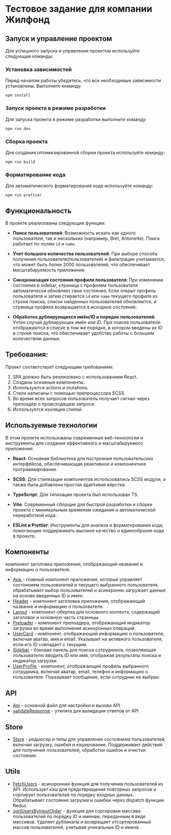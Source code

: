 # Тестовое задание для компании Жилфонд

## Запуск и управление проектом

Для успешного запуска и управления проектом используйте следующие команды:

### Установка зависимостей

Перед началом работы убедитесь, что все необходимые зависимости установлены. Выполните команду:

```shell
npm install
```

### Запуск проекта в режиме разработки

Для запуска проекта в режиме разработки выполните команду:

```shell
npm run dev
```

### Сборка проекта

Для создания оптимизированной сборки проекта используйте команду:

```shell
npm run build
```

### Форматирование кода

Для автоматического форматирования кода используйте команду:

```shell
npm run prettier
```

## Функциональность

В проекте реализованы следующие функции:

-   **Поиск пользователей**: Возможность искать как одного пользователя, так и нескольких (например, Bret, Antonette). Поиск работает по полям `id` и `name`.

-   **Учет большого количества пользователей**: При выборе способа получения пользователя(пользователей) и фильтрации учитывается, что может быть более 2000 пользователей, что обеспечивает масштабируемость приложения.

-   **Синхронизация состояния профиля пользователя**: При изменении состояния в sidebar, страница с профилем пользователя автоматически обновляет свое состояние. Если открыт профиль пользователя и затем стирается `id` или `name` текущего профиля из строки поиска, список найденных пользователей обновляется, и страница профиля возвращается в исходное состояние.

-   **Обработка дублирующихся имён/ID и порядок пользователей**: Учтен случай дублирующих имён или ID. При поиске пользователи отображаются в списке в том же порядке, в котором введены их ID в строке поиска, что обеспечивает удобство работы с большим количеством данных.

## Требования:

Проект соответствует следующим требованиям:

1. SPA должно быть реализовано с использованием React.
2. Созданы основные компоненты.
3. Используются actions и mutations.
4. Стили написаны с помощью препроцессора SCSS.
5. Во время всех запросов пользователь получает сигнал через прелоадер о происходящем запросе.
6. Используется изоляция стилей.

## Используемые технологии

В этом проекте использованы современные веб-технологии и инструменты для создания эффективного и масштабируемого приложения:

-   **React**: Основная библиотека для построения пользовательских интерфейсов, обеспечивающая реактивное и компонентное программирование.

-   **SCSS**: Для стилизации компонентов использовались SCSS модули, а также была добавлена простая адаптивая вёрстка.

-   **TypeScript**: Для типизации проекта был использован TS.

-   **Vite**: Современный сборщик для быстрой разработки и сборки проекта с минимальным временем ожидания и автоматической переработкой кода.

-   **ESLint и Prettier**: Инструменты для анализа и форматирования кода, помогающие поддерживать высокое качество и единообразие кода в проекте.

## Компоненты

компонент заголовка приложения, отображающий название и информацию о пользователе.

-   [App ](./src/App.tsx) - главный компонент приложения, который управляет состоянием пользователей и текущего выбранного пользователя, обрабатывает выбор пользователей и асинхронно загружает данные на основе введенных ID и имен.
-   [Header](./src/components/Header/Header.tsx) - компонент заголовка приложения, отображающий название и информацию о пользователе.
-   [Layout](./src/components/Layout/Layout.tsx) - компонент-обертка для основного контента, содержащий заголовок и основную часть страницы.
-   [Preloader](./src/components/Preloader/Preloader.tsx) - компонент прелоадера, отображающий индикатор загрузки во время выполнения асинхронных операций.
-   [UserCard](./src/components/UserCard/UserCard.tsx) - компонент, отображающий информацию о пользователе, включая аватар, имя и email. Указывает на активного пользователя, если его ID совпадает с текущим.
-   [Sidebar](./src/pages/SideBar/SideBar.tsx) - боковая панель для поиска сотрудников, позволяющая пользователю вводить ID или имя, отображая результаты поиска и индикатор загрузки.
-   [UserProfile ](./src/pages/UserProfile/UserProfile.tsx) - компонент, отображающий профиль выбранного сотрудника, включая аватар, email, телефон и информацию о пользователе. Показывает сообщение, если сотрудник не выбран.

## API

-   [Api](./src/api/api.ts) - основной файл для настройки и вызова API
-   [validateResponse](./src/api/validateResponse.ts) - утилита для валидации ответов от API

## Store

-   [Store](./src/store/store.ts) - редьюсер и типы для управления состоянием пользователей, включая загрузку, ошибки и кэширование. Поддерживает действия для получения пользователей, обработки ошибок и очистки состояния.

## Utils

-   [FetchUsers](./src/store/store.ts) - асинхронная функция для получения пользователей из API. Использует кэш для предотвращения повторных запросов и сортирует пользователей по порядку входных данных. Обрабатывает состояние загрузки и ошибки через dispatch функции Redux.
-   [sortUsersByInputOrder](./src/store/store.ts) - функция для сортировки массива пользователей по порядку ID и именам, переданным в виде массивов. Удаляет дубликаты и возвращает отсортированный массив пользователей, учитывая уникальные ID и имена.
